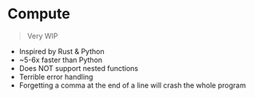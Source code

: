 # Compute
> Very WIP

- Inspired by Rust & Python
- ~5-6x faster than Python
- Does NOT support nested functions
- Terrible error handling
- Forgetting a comma at the end of a line will crash the whole program